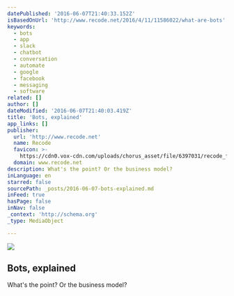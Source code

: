 ```yaml
---
datePublished: '2016-06-07T21:40:33.152Z'
isBasedOnUrl: 'http://www.recode.net/2016/4/11/11586022/what-are-bots'
keywords:
  - bots
  - app
  - slack
  - chatbot
  - conversation
  - automate
  - google
  - facebook
  - messaging
  - software
related: []
author: []
dateModified: '2016-06-07T21:40:03.419Z'
title: 'Bots, explained'
app_links: []
publisher:
  url: 'http://www.recode.net'
  name: Recode
  favicon: >-
    https://cdn0.vox-cdn.com/uploads/chorus_asset/file/6397031/recode_favicon-64.0.png
  domain: www.recode.net
description: What's the point? Or the business model?
inLanguage: en
starred: false
sourcePath: _posts/2016-06-07-bots-explained.md
inFeed: true
hasPage: false
inNav: false
_context: 'http://schema.org'
_type: MediaObject

---
```

<article style=""><img src="https://cdn0.vox-cdn.com/uploads/chorus_image/image/49792851/538113232.0.jpg" /><h1>Bots, explained</h1><p>What's the point? Or the business model?</p></article>